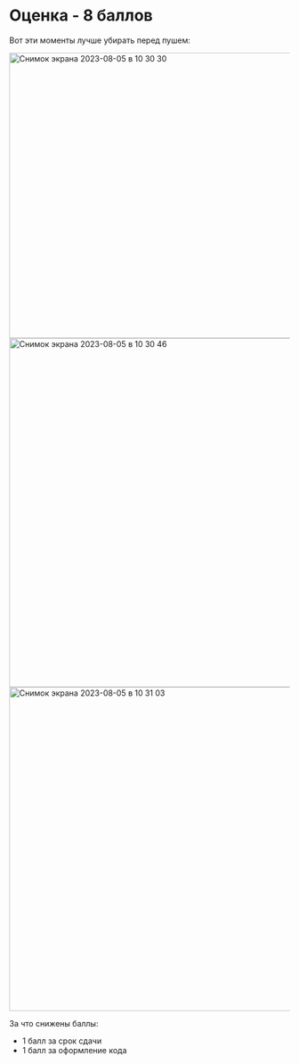 # Оценка - 8 баллов

Вот эти моменты лучше убирать перед пушем:

<img width="512" alt="Снимок экрана 2023-08-05 в 10 30 30" src="https://github.com/kartavu/Swift/assets/74544270/712fdf60-927a-4f02-846d-42a0d20c454a">
<img width="626" alt="Снимок экрана 2023-08-05 в 10 30 46" src="https://github.com/kartavu/Swift/assets/74544270/999b3488-517a-4a1a-a143-5ea6c6990f5c">
<img width="581" alt="Снимок экрана 2023-08-05 в 10 31 03" src="https://github.com/kartavu/Swift/assets/74544270/bfa21139-bbe8-448b-be0c-e2b287529f12">


За что снижены баллы:
- 1 балл за срок сдачи
- 1 балл за оформление кода
